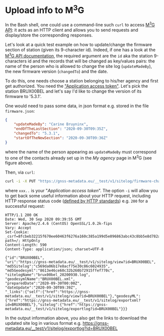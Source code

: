 # Upload info to M<sup>3</sup>G

In the Bash shell, one could use a command-line such `curl` to access [M<sup>3</sup>G API](intro.md): it acts as an HTTP client and allows you to send requests and display/store the corresponding responses.

Let's look at a quick test example on how to update/change the firmware section of station (given its 9-character id). Indeed, if one has a look at the [M<sup>3</sup>G API documentation](https://gnss-metadata.eu/__test/site/api-docs#/Update/put_sitelog_firmware_change), the required argument are the `id` aka the station 9-characters id and the records that will be changed as key/values pairs: the name of the person who is allowed to change the site log (`updateMadeBy`), the new firmware version (`changedTo`) and the date.

To do this, one needs choose a station belonging to his/her agency and first get authorized. You need the ["Application access token"](authorization.md).
Let's pick the station BRUX00BEL and let's say I'd like to change the version of its firmware to '5.3.1'.

One would need to pass some data, in json format e.g. stored in the file `firmware.json`:

```JSON
{
    "updateMadeBy": "Carine Bruyninx",
    "endOfTheLastSection": "2020-09-30T09:35Z",
    "changedTo": "5.3.1",
    "startOfTheNewSection": "2020-09-30T09:36Z"
}
```
where the name of the person appearing as `updateMadeBy` must correspond to one of the contacts already set up in the *My agency* page in M<sup>3</sup>G (see figure above).

Then, via `curl`:

```bash
curl -i -X PUT "https://gnss-metadata.eu/__test/v1/sitelog/firmware-change?id=BRUX00BEL" -H  "accept: application/json" -H  "Authorization: Bearer xxx.." -H  "Content-Type: application/json" -d @firmware.json
```
where `xxx..` is your "*Application access token*". The option `-i` will allow you to get back some useful information about your HTTP request, including HTTP response status code ([defined by HTTP standards](https://restfulapi.net/http-status-codes)) e.g. `200` for a successful request:
```
HTTP/1.1 200 OK
Date: Wed, 30 Sep 2020 09:39:55 GMT
Server: Apache/2.4.6 (CentOS) OpenSSL/1.0.2k-fips
Vary: Accept
Set-Cookie: _csrf=8fcbeb32215f670ee60463f6276a160c385a199d5e096863abc43c8bb5e8d782a%3A2%3A%7Bi%3A0%3Bs%3A5%3A%22_csrf%22%3Bi%3A1%3Bs%3A32%3A%22RsJfDHRXLUxqkdYTqnxwE9oRysUseDiE%22%3B%7D; path=/; HttpOnly
Content-Length: 590
Content-Type: application/json; charset=UTF-8

{"id":"BRUX00BEL",
"uri":"https://gnss-metadata.eu/__test/v1/sitelog/view?id=BRUX00BEL",
"md5Sitelog":"c569da06b17e8acf75e30c86c6024935",
"md5Geodesyml":"8613e46ce60c32b260b72915ffef770c",
"sitelogName":"brux00bel_20200930.log",
"geodesymlName":"BRUX00BEL.xml",
"preparedDate":"2020-09-30T00:00Z",
"dateUpdate":"2020-09-30T09:39Z",
"_links":{"self":{"href":"https://gnss-metadata.eu/__test/v1/sitelog/view?id=BRUX00BEL"},"geodesyML":{"href":"https://gnss-metadata.eu/__test/v1/sitelog/exportxml?id=BRUX00BEL"},"sitelog":{"href":"https://gnss-metadata.eu/__test/v1/sitelog/exportlog?id=BRUX00BEL"}}}
```
In the output information above, you also get the links to download the updated site log in various format e.g. https://gnss-metadata.eu/__test/v1/sitelog/exportlog?id=BRUX00BEL
